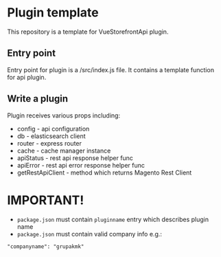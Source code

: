 # Plugin template
This repository is a template for VueStorefrontApi plugin.

## Entry point
Entry point for plugin is a /src/index.js file. It contains a template function
for api plugin.

## Write a plugin
Plugin receives various props including:
* config - api configuration
* db - elasticsearch client
* router - express router
* cache - cache manager instance
* apiStatus - rest api response helper func
* apiError - rest api error response helper func
* getRestApiClient - method which returns Magento Rest Client

# IMPORTANT!
- `package.json` must contain `pluginname` entry which describes plugin name
- `package.json` must contain valid company info e.g.:
```
"companyname": "grupakmk"
```

